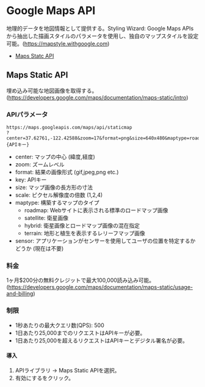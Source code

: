 # Google Maps API

地理的データを地図情報として提供する。Styling Wizard: Google Maps APIsから抽出した描画スタイルのパラメータを使用し、独自のマップスタイルを設定可能。(https://mapstyle.withgoogle.com)

* [Maps Statc API](#maps-static-api)

## Maps Static API

埋め込み可能な地図画像を取得する。(https://developers.google.com/maps/documentation/maps-static/intro)

### APIパラメータ

```
https://maps.googleapis.com/maps/api/staticmap
?center=37.62761,-122.42588&zoom=17&format=png&size=640x480&maptype=roadmap&key={APIキー}
```

* center: マップの中心 (緯度,経度)
* zoom: ズームレベル
* format: 結果の画像形式 (gif,jpeg,png etc.)
* key: APIキー
* size: マップ画像の長方形の寸法
* scale: ピクセル解像度の倍数 (1,2,4)
* maptype: 構築するマップのタイプ
  * roadmap: Webサイトに表示される標準のロードマップ画像
  * satellite: 衛星画像
  * hybrid: 衛星画像とロードマップ画像の混在指定
  * terrain: 地形と植生を表示するレリーフマップ画像
* sensor: アプリケーションがセンサーを使用してユーザの位置を特定するかどうか (現在は不要)

### 料金

1ヶ月$200分の無料クレジットで最大100,000読み込み可能。(https://developers.google.com/maps/documentation/maps-static/usage-and-billing)

### 制限

* 1秒あたりの最大クエリ数(QPS): 500
* 1日あたり25,000までのリクエストはAPIキーが必要。
* 1日あたり25,000を超えるリクエストはAPIキーとデジタル署名が必要。

#### 導入

1. APIライブラリ -> Maps Static APIを選択。
2. 有効にするをクリック。

